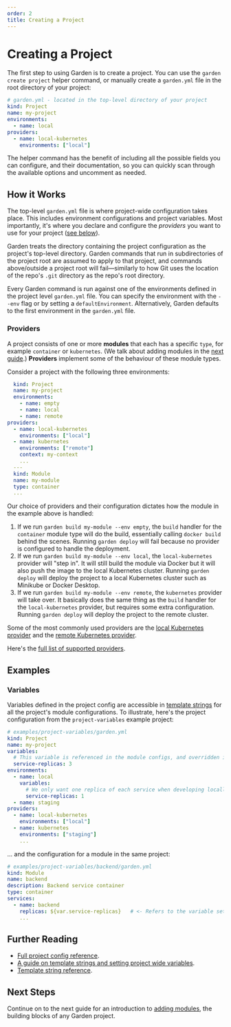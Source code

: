 ```yaml
---
order: 2
title: Creating a Project
---
```


# Creating a Project

The first step to using Garden is to create a project. You can use the `garden create project` helper command, or manually create a `garden.yml` file in the root directory of your project:

```yaml
# garden.yml - located in the top-level directory of your project
kind: Project
name: my-project
environments:
  - name: local
providers:
  - name: local-kubernetes
    environments: ["local"]
```

The helper command has the benefit of including all the possible fields you can configure, and their documentation, so you can quickly scan through the available options and uncomment as needed.

## How it Works

The top-level `garden.yml` file is where project-wide configuration takes place. This includes environment configurations and project variables. Most importantly, it's where you declare and configure the *providers* you want to use for your project ([see below](#providers)).

Garden treats the directory containing the project configuration as the project's top-level directory. Garden commands that run in subdirectories of the project root are assumed to apply to that project, and commands above/outside a project root will fail—similarly to how Git uses the location of the repo's `.git` directory as the repo's root directory.

Every Garden command is run against one of the environments defined in the project level `garden.yml` file. You can specify the environment with the `--env` flag or by setting a `defaultEnvironment`. Alternatively, Garden defaults to the first environment in the `garden.yml` file.

### Providers

A project consists of one or more **modules** that each has a specific `type`, for example `container` or `kubernetes`. (We talk about adding modules in the [next guide](./adding-modules.md).) **Providers** implement some of the behaviour of these module types.

Consider a project with the following three environments:

```yaml
  kind: Project
  name: my-project
  environments:
    - name: empty
    - name: local
    - name: remote
providers:
  - name: local-kubernetes
    environments: ["local"]
  - name: kubernetes
    environments: ["remote"]
    context: my-context
    ...
  ---
  kind: Module
  name: my-module
  type: container
  ...
```

Our choice of providers and their configuration dictates how the module in the example above is handled:

1. If we run `garden build my-module --env empty`, the `build` handler for the `container` module type will do the build, essentially calling `docker build` behind the scenes. Running `garden deploy` will fail because no provider is configured to handle the deployment.
2. If we run `garden build my-module --env local`, the `local-kubernetes` provider will "step in". It will still build the module via Docker but it will also push the image to the local Kubernetes cluster. Running `garden deploy` will deploy the project to a local Kubernetes cluster such as Minikube or Docker Desktop.
3. If we run `garden build my-module --env remote`, the `kubernetes` provider will take over. It basically does the same thing as the `build` handler for the `local-kubernetes` provider, but requires some extra configuration. Running `garden deploy` will deploy the project to the remote cluster.

Some of the most commonly used providers are the [local Kubernetes provider](../guides/local-kubernetes.md) and the [remote Kubernetes provider](../guides/remote-kubernetes.md).

Here's the [full list of supported providers](../reference/providers/README.md).

## Examples

### Variables

Variables defined in the project config are accessible in [template strings](../reference/template-strings.md) for all the project's module configurations. To illustrate, here's the project configuration from the `project-variables` example project:

```yaml
# examples/project-variables/garden.yml
kind: Project
name: my-project
variables:
  # This variable is referenced in the module configs, and overridden in the local project below
  service-replicas: 3
environments:
  - name: local
    variables:
      # We only want one replica of each service when developing locally
      service-replicas: 1
  - name: staging
providers:
  - name: local-kubernetes
    environments: ["local"]
  - name: kubernetes
    environments: ["staging"]
    ...
```

... and the configuration for a module in the same project:

```yaml
# examples/project-variables/backend/garden.yml
kind: Module
name: backend
description: Backend service container
type: container
services:
  - name: backend
    replicas: ${var.service-replicas}   # <- Refers to the variable set in the project config
    ...
```

## Further Reading

* [Full project config reference](../reference/config.md).
* [A guide on template strings and setting project wide variables](../guides/variables-and-templating.md).
* [Template string reference](../reference/template-strings.md).

## Next Steps

Continue on to the next guide for an introduction to [adding modules](./adding-modules.md), the building blocks of any Garden project.